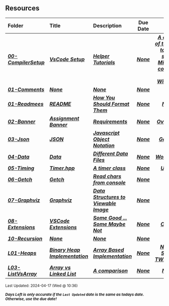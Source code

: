 ## Resources

| Folder | Title | Description | Due Date | Due |  |
|:------|:------|:------|:-----:|:-----:|-----|
| ***<a href="https://github.com/rugbyprof/3013-Algorithms/tree/master/Resources/00-CompilerSetup">00-CompilerSetup</a>*** | ***<a href="https://github.com/rugbyprof/3013-Algorithms/tree/master/Resources/00-CompilerSetup"> VsCode Setup </a>*** | ***<a href="https://github.com/rugbyprof/3013-Algorithms/tree/master/Resources/00-CompilerSetup"> Helper Tutorials</a>*** | ***<a href="https://github.com/rugbyprof/3013-Algorithms/tree/master/Resources/00-CompilerSetup">None</a>*** | ***<a href="https://github.com/rugbyprof/3013-Algorithms/tree/master/Resources/00-CompilerSetup"> A couple of tutorials to help setup MingGW compiler on Windows</a>*** |  |
| ***<a href="https://github.com/rugbyprof/3013-Algorithms/tree/master/Resources/01-Comments">01-Comments</a>*** | ***<a href="https://github.com/rugbyprof/3013-Algorithms/tree/master/Resources/01-Comments">None</a>*** | ***<a href="https://github.com/rugbyprof/3013-Algorithms/tree/master/Resources/01-Comments">None</a>*** | ***<a href="https://github.com/rugbyprof/3013-Algorithms/tree/master/Resources/01-Comments">None</a>*** | ***<a href="https://github.com/rugbyprof/3013-Algorithms/tree/master/Resources/01-Comments">N/A</a>*** |  |
| ***<a href="https://github.com/rugbyprof/3013-Algorithms/tree/master/Resources/01-Readmees">01-Readmees</a>*** | ***<a href="https://github.com/rugbyprof/3013-Algorithms/tree/master/Resources/01-Readmees"> README </a>*** | ***<a href="https://github.com/rugbyprof/3013-Algorithms/tree/master/Resources/01-Readmees"> How You Should Format Them</a>*** | ***<a href="https://github.com/rugbyprof/3013-Algorithms/tree/master/Resources/01-Readmees">None</a>*** | ***<a href="https://github.com/rugbyprof/3013-Algorithms/tree/master/Resources/01-Readmees"> None</a>*** |  |
| ***<a href="https://github.com/rugbyprof/3013-Algorithms/tree/master/Resources/02-Banner">02-Banner</a>*** | ***<a href="https://github.com/rugbyprof/3013-Algorithms/tree/master/Resources/02-Banner"> Assignment Banner </a>*** | ***<a href="https://github.com/rugbyprof/3013-Algorithms/tree/master/Resources/02-Banner"> Requirements</a>*** | ***<a href="https://github.com/rugbyprof/3013-Algorithms/tree/master/Resources/02-Banner">None</a>*** | ***<a href="https://github.com/rugbyprof/3013-Algorithms/tree/master/Resources/02-Banner"> Overview</a>*** |  |
| ***<a href="https://github.com/rugbyprof/3013-Algorithms/tree/master/Resources/03-Json">03-Json</a>*** | ***<a href="https://github.com/rugbyprof/3013-Algorithms/tree/master/Resources/03-Json"> JSON </a>*** | ***<a href="https://github.com/rugbyprof/3013-Algorithms/tree/master/Resources/03-Json"> Javascript Object Notation</a>*** | ***<a href="https://github.com/rugbyprof/3013-Algorithms/tree/master/Resources/03-Json">None</a>*** | ***<a href="https://github.com/rugbyprof/3013-Algorithms/tree/master/Resources/03-Json"> General</a>*** |  |
| ***<a href="https://github.com/rugbyprof/3013-Algorithms/tree/master/Resources/04-Data">04-Data</a>*** | ***<a href="https://github.com/rugbyprof/3013-Algorithms/tree/master/Resources/04-Data"> Data </a>*** | ***<a href="https://github.com/rugbyprof/3013-Algorithms/tree/master/Resources/04-Data"> Different Data Files</a>*** | ***<a href="https://github.com/rugbyprof/3013-Algorithms/tree/master/Resources/04-Data">None</a>*** | ***<a href="https://github.com/rugbyprof/3013-Algorithms/tree/master/Resources/04-Data"> Word Lists</a>*** |  |
| ***<a href="https://github.com/rugbyprof/3013-Algorithms/tree/master/Resources/05-Timing">05-Timing</a>*** | ***<a href="https://github.com/rugbyprof/3013-Algorithms/tree/master/Resources/05-Timing"> Timer.hpp </a>*** | ***<a href="https://github.com/rugbyprof/3013-Algorithms/tree/master/Resources/05-Timing"> A timer class</a>*** | ***<a href="https://github.com/rugbyprof/3013-Algorithms/tree/master/Resources/05-Timing">None</a>*** | ***<a href="https://github.com/rugbyprof/3013-Algorithms/tree/master/Resources/05-Timing"> Usage</a>*** |  |
| ***<a href="https://github.com/rugbyprof/3013-Algorithms/tree/master/Resources/06-Getch">06-Getch</a>*** | ***<a href="https://github.com/rugbyprof/3013-Algorithms/tree/master/Resources/06-Getch"> Getch </a>*** | ***<a href="https://github.com/rugbyprof/3013-Algorithms/tree/master/Resources/06-Getch"> Read chars from console</a>*** | ***<a href="https://github.com/rugbyprof/3013-Algorithms/tree/master/Resources/06-Getch">None</a>*** | ***<a href="https://github.com/rugbyprof/3013-Algorithms/tree/master/Resources/06-Getch">N/A</a>*** |  |
| ***<a href="https://github.com/rugbyprof/3013-Algorithms/tree/master/Resources/07-Graphviz">07-Graphviz</a>*** | ***<a href="https://github.com/rugbyprof/3013-Algorithms/tree/master/Resources/07-Graphviz"> Graphviz </a>*** | ***<a href="https://github.com/rugbyprof/3013-Algorithms/tree/master/Resources/07-Graphviz"> Data Structures to Viewable Image</a>*** | ***<a href="https://github.com/rugbyprof/3013-Algorithms/tree/master/Resources/07-Graphviz">None</a>*** | ***<a href="https://github.com/rugbyprof/3013-Algorithms/tree/master/Resources/07-Graphviz">N/A</a>*** |  |
| ***<a href="https://github.com/rugbyprof/3013-Algorithms/tree/master/Resources/08-Extensions">08-Extensions</a>*** | ***<a href="https://github.com/rugbyprof/3013-Algorithms/tree/master/Resources/08-Extensions"> VSCode Extensions </a>*** | ***<a href="https://github.com/rugbyprof/3013-Algorithms/tree/master/Resources/08-Extensions"> Some Good ... Some Maybe Not</a>*** | ***<a href="https://github.com/rugbyprof/3013-Algorithms/tree/master/Resources/08-Extensions">None</a>*** | ***<a href="https://github.com/rugbyprof/3013-Algorithms/tree/master/Resources/08-Extensions"> C/C++</a>*** |  |
| ***<a href="https://github.com/rugbyprof/3013-Algorithms/tree/master/Resources/10-Recursion">10-Recursion</a>*** | ***<a href="https://github.com/rugbyprof/3013-Algorithms/tree/master/Resources/10-Recursion">None</a>*** | ***<a href="https://github.com/rugbyprof/3013-Algorithms/tree/master/Resources/10-Recursion">None</a>*** | ***<a href="https://github.com/rugbyprof/3013-Algorithms/tree/master/Resources/10-Recursion">None</a>*** | ***<a href="https://github.com/rugbyprof/3013-Algorithms/tree/master/Resources/10-Recursion">N/A</a>*** |  |
| ***<a href="https://github.com/rugbyprof/3013-Algorithms/tree/master/Resources/L01-Heaps">L01-Heaps</a>*** | ***<a href="https://github.com/rugbyprof/3013-Algorithms/tree/master/Resources/L01-Heaps"> Binary Heap Implementation </a>*** | ***<a href="https://github.com/rugbyprof/3013-Algorithms/tree/master/Resources/L01-Heaps"> Array Based Implementation</a>*** | ***<a href="https://github.com/rugbyprof/3013-Algorithms/tree/master/Resources/L01-Heaps">None</a>*** | ***<a href="https://github.com/rugbyprof/3013-Algorithms/tree/master/Resources/L01-Heaps"> NEEDS SOME TWEEKING</a>*** |  |
| ***<a href="https://github.com/rugbyprof/3013-Algorithms/tree/master/Resources/L03-ListVsArray">L03-ListVsArray</a>*** | ***<a href="https://github.com/rugbyprof/3013-Algorithms/tree/master/Resources/L03-ListVsArray"> Array vs Linked List </a>*** | ***<a href="https://github.com/rugbyprof/3013-Algorithms/tree/master/Resources/L03-ListVsArray"> A comparison</a>*** | ***<a href="https://github.com/rugbyprof/3013-Algorithms/tree/master/Resources/L03-ListVsArray">None</a>*** | ***<a href="https://github.com/rugbyprof/3013-Algorithms/tree/master/Resources/L03-ListVsArray"> None</a>*** |  |

<sup>Last Updated: 2024-04-17 (Wed @ 10:36)</sup> 

<sup>***Days Left is only accurate if the `Last Updated` date is the same as todays date. Otherwise, use the due date!***</sup> 